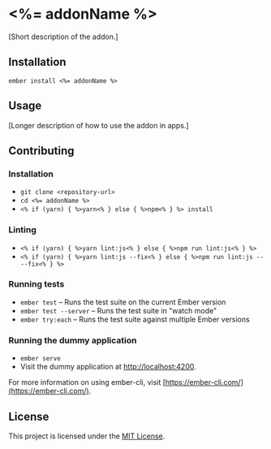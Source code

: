 <%= addonName %>
==============================================================================

[Short description of the addon.]

Installation
------------------------------------------------------------------------------

```
ember install <%= addonName %>
```


Usage
------------------------------------------------------------------------------

[Longer description of how to use the addon in apps.]


Contributing
------------------------------------------------------------------------------

### Installation

* `git clone <repository-url>`
* `cd <%= addonName %>`
* `<% if (yarn) { %>yarn<% } else { %>npm<% } %> install`

### Linting

* `<% if (yarn) { %>yarn lint:js<% } else { %>npm run lint:js<% } %>`
* `<% if (yarn) { %>yarn lint:js --fix<% } else { %>npm run lint:js -- --fix<% } %>`

### Running tests

* `ember test` – Runs the test suite on the current Ember version
* `ember test --server` – Runs the test suite in "watch mode"
* `ember try:each` – Runs the test suite against multiple Ember versions

### Running the dummy application

* `ember serve`
* Visit the dummy application at [http://localhost:4200](http://localhost:4200).

For more information on using ember-cli, visit [https://ember-cli.com/](https://ember-cli.com/).

License
------------------------------------------------------------------------------

This project is licensed under the [MIT License](LICENSE.md).
